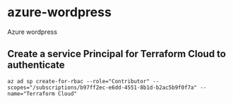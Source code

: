 # azure-wordpress
Azure wordpress

## Create a service Principal for Terraform Cloud to authenticate
`az ad sp create-for-rbac --role="Contributor" --scopes="/subscriptions/b97ff2ec-e6dd-4551-8b1d-b2ac5b9f0f7a" --name="Terraform Cloud"`